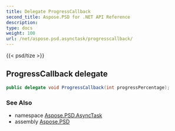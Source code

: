 ```yaml
---
title: Delegate ProgressCallback
second_title: Aspose.PSD for .NET API Reference
description: 
type: docs
weight: 100
url: /net/aspose.psd.asynctask/progresscallback/
---
```

{{< psd/tize >}}
## ProgressCallback delegate

```csharp
public delegate void ProgressCallback(int progressPercentage);
```

### See Also

* namespace [Aspose.PSD.AsyncTask](../../aspose.psd.asynctask/)
* assembly [Aspose.PSD](../../)



